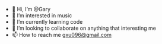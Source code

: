 - 👋 Hi, I’m @Gary
- 👀 I’m interested in music
- 🌱 I’m currently learning code
- 💞️ I’m looking to collaborate on anything that interesting me
- 📫 How to reach me gxu096@gmail.com

<!---
Garyqqq/Garyqqq is a ✨ special ✨ repository because its `README.md` (this file) appears on your GitHub profile.
You can click the Preview link to take a look at your changes.
--->
